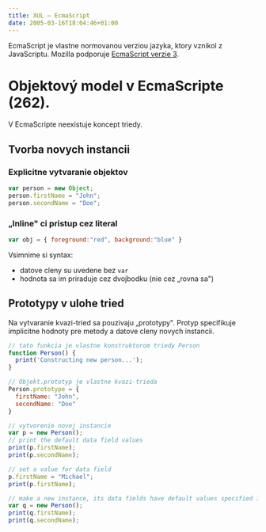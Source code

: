 ```yaml
---
title: XUL – EcmaScript
date: 2005-03-16T18:04:46+01:00
---
```


EcmaScript je vlastne normovanou verziou jazyka, ktory vznikol z JavaScriptu. Mozilla podporuje [EcmaScript verzie 3](http://www.ecma-international.org/publications/standards/Ecma-262.htm ).

# Objektový model v EcmaScripte (262).

V EcmaScripte neexistuje koncept triedy.

## Tvorba novych instancii
### Explicitne vytvaranie objektov
```javascript
var person = new Object;
person.firstName = "John";
person.secondName = "Doe";
```

### „Inline" ci pristup cez literal 
```javascript
var obj = { foreground:"red", background:"blue" }
```

Vsimnime si syntax:

* datove cleny su uvedene bez `var`
* hodnota sa im priraduje cez dvojbodku (nie cez „rovna sa")

## Prototypy v ulohe tried
Na vytvaranie kvazi-tried sa pouzivaju „prototypy". Protyp specifikuje implicitne hodnoty pre metody a datove cleny novych instancii.

```javascript
// tato funkcia je vlastne konstruktorom triedy Person
function Person() {
  print('Constructing new person...');
}

// Objekt.prototyp je vlastne kvazi-trieda
Person.prototype = {
  firstName: "John",
  secondName: "Doe"
}

// vytvorenie novej instancie
var p = new Person();
// print the default data field values
print(p.firstName);
print(p.secondName);

// set a value for data field
p.firstName = "Michael";
print(p.firstName);

// make a new instance, its data fields have default values specified in prototype
var q = new Person();
print(q.firstName);
print(q.secondName);
```

